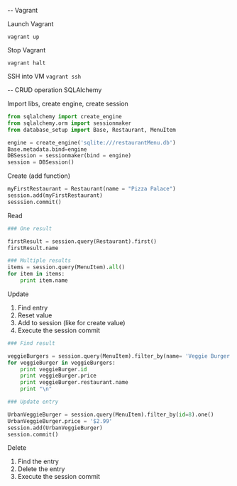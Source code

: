 -- Vagrant

Launch Vagrant

`vagrant up`

Stop Vagrant 

`vagrant halt`

SSH into VM
`vagrant ssh`

-- CRUD operation SQLAlchemy

Import libs, create engine, create session

```python
from sqlalchemy import create_engine
from sqlalchemy.orm import sessionmaker
from database_setup import Base, Restaurant, MenuItem

engine = create_engine('sqlite:///restaurantMenu.db')
Base.metadata.bind=engine
DBSession = sessionmaker(bind = engine)
session = DBSession()
```

Create (add function)

```python
myFirstRestaurant = Restaurant(name = "Pizza Palace")
session.add(myFirstRestaurant)
sesssion.commit()
```

Read 

```python
### One result

firstResult = session.query(Restaurant).first()
firstResult.name

### Multiple results
items = session.query(MenuItem).all()
for item in items:
    print item.name
```

Update

1) Find entry 
2) Reset value
3) Add to session (like for create value)
4) Execute the session commit

```python
### Find result

veggieBurgers = session.query(MenuItem).filter_by(name= 'Veggie Burger')
for veggieBurger in veggieBurgers:
    print veggieBurger.id
    print veggieBurger.price
    print veggieBurger.restaurant.name
    print "\n"
```
  
```python
### Update entry

UrbanVeggieBurger = session.query(MenuItem).filter_by(id=8).one()
UrbanVeggieBurger.price = '$2.99'
session.add(UrbanVeggieBurger)
session.commit() 
```

Delete

1. Find the entry
2. Delete the entry
3. Execute the session commit